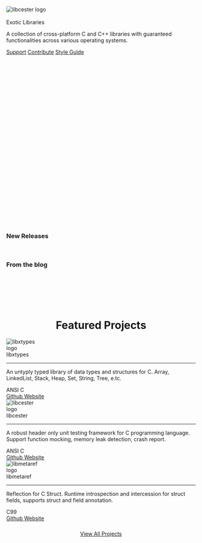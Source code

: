 
<div class="header">
    <img src="https://avatars1.githubusercontent.com/u/57629577" alt="libcester logo"><br/><br/>
    <span class="title">Exotic Libraries</span><br/>
    <p class="brief">
        A collection of cross-platform C and C++ libraries with guaranteed functionalities across various operating systems.
    </p>
    <div class="linksdiv">
        <a class="link" href="#">Support</a>
        <a class="link" href="./pages/contribute.html">Contribute</a>
        <a class="link" href="./pages/style_guide.html">Style Guide</a>
    </div>
</div>
<div style="margin-top:470px;"></div>

<div class="two-sided">
    <div class="left-side">
        <h3 class="title">New Releases</h3>
        <br/>
        <div id="new-releases">
        </div>
    </div>
    <div class="right-side">
        <h3 class="title">From the blog</h3>
        <br/>
        <div id="featured-blogs">
        </div>
    </div>
</div>

# <span style="display:table;margin:0 auto;margin-top:100px;">Featured Projects</span>

<div class="all-projects" style="justify-content: center;">
<div class="project main-project">
    <img class="logo" style="max-width: 100px;max-height: 100px;" src="https://avatars1.githubusercontent.com/u/57629577" alt="libxtypes logo">
    <br/><span class="title">libxtypes</span>
    <hr class="project-rule"/>
    <p class="description">
        An untyply typed library of data types and structures for C. Array, LinkedList, Stack, Heap, Set, String, Tree, e.tc.
    </p>
    <div class="bottomer">
        <span class="tech-used">ANSI C</span><br>
        <div class="links">
            <a target="_blank" href="https://github.com/exoticlibraries/libxtypes">Github <i class="fas fa-external-link-alt"></i></a> 
            <a target="_blank" href="https://exoticlibraries.github.io/libxtypes">Website <i class="fas fa-external-link-alt"></i></a> 
        </div>
    </div>
</div>

<div class="project main-project">
    <img class="logo" style="max-width: 100px;max-height: 100px;" src="https://raw.githubusercontent.com/exoticlibraries/libcester/main/docs/libcester.png" alt="libcester logo">
    <br/><span class="title">libcester</span>
    <hr class="project-rule"/>
    <p class="description">
        A robust header only unit testing framework for C programming language. Support function mocking, memory leak detection, crash report.
    </p>
    <div class="bottomer">
        <span class="tech-used">ANSI C</span><br>
        <div class="links">
            <a target="_blank" href="https://github.com/exoticlibraries/libcester">Github <i class="fas fa-external-link-alt"></i></a> 
            <a target="_blank" href="https://exoticlibraries.github.io/libcester">Website <i class="fas fa-external-link-alt"></i></i></a> 
        </div>
    </div>
</div>

<div class="project main-project">
    <img class="logo" style="max-width: 100px;max-height: 100px;" src="https://avatars1.githubusercontent.com/u/57629577" alt="libmetaref logo">
    <br/><span class="title">libmetaref</span>
    <hr class="project-rule"/>
    <p class="description">
        Reflection for C Struct. Runtime introspection and intercession for struct fields, supports struct and field annotation.
    </p>
    <div class="bottomer">
        <span class="tech-used">C99</span><br>
        <div class="links">
            <a target="_blank" href="https://github.com/exoticlibraries/libmetaref">Github <i class="fas fa-external-link-alt"></i></a> 
            <a target="_blank" href="https://exoticlibraries.github.io/libmetaref">Website <i class="fas fa-external-link-alt"></i></i></a> 
        </div>
    </div>
</div>
</div>

<a class="reference navigator" style="display:table;margin:0 auto;padding:10px 40px 10px 40px;" href="./pages/projects.html"> View All Projects </a>
<script>treatLandingVariables();</script>